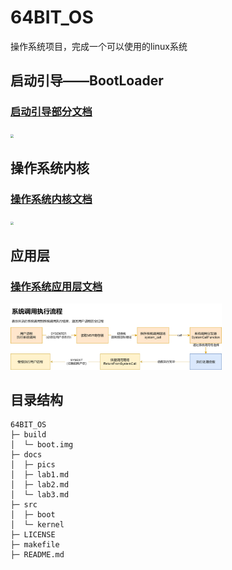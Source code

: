 # 64BIT_OS

操作系统项目，完成一个可以使用的linux系统



## 启动引导——BootLoader

### [启动引导部分文档](docs/lab1.md)

<img src="docs/pics/lab2/%25E6%2593%258D%25E4%25BD%259C%25E7%25B3%25BB%25E7%25BB%259F%25E5%2590%25AF%25E5%258A%25A8%25E6%25B5%2581%25E7%25A8%258B.png" style="zoom: 33%;" />

## 操作系统内核

### [操作系统内核文档](docs/lab2.md)

<img src="docs/pics/lab3/kernel%25E4%25B8%25BB%25E8%25A6%2581%25E5%25B7%25A5%25E4%25BD%259C.png" style="zoom: 33%;" />

## 应用层

### [操作系统应用层文档](docs/lab3.md)

<img src="docs/pics/lab3/%E7%B3%BB%E7%BB%9F%E8%B0%83%E7%94%A8%E6%89%A7%E8%A1%8C%E6%B5%81%E7%A8%8B.png" style="zoom:33%;" />



## 目录结构

```
64BIT_OS
├─ build
│  └─ boot.img
├─ docs
│  ├─ pics
│  ├─ lab1.md
│  ├─ lab2.md
│  └─ lab3.md
├─ src
│  ├─ boot
│  └─ kernel
├─ LICENSE
├─ makefile
├─ README.md
```
